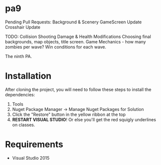# pa9

Pending Pull Requests:
    Background & Scenery
    GameScreen Update
    Crosshair Update
  
TODO:
    Collision
    Shooting
    Damage & Health Modifications
    Choosing final backgrounds, map objects, title screen. 
    Game Mechanics - how many zombies per wave? Win conditions for each wave. 
    
The ninth PA. 

# Installation

After cloning the project, you will need to follow these steps to install the dependencies:

1. Tools
2. Nuget Package Manager -> Manage Nuget Packages for Solution 
3. Click the "Restore" button in the yellow ribbon at the top
4. **RESTART VISUAL STUDIO**! Or else you'll get the red squigly underlines on classes.

# Requirements

* Visual Studio 2015

